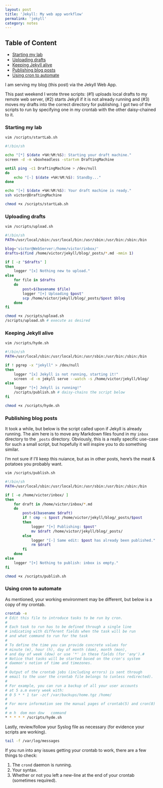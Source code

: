 ```yaml
---
layout: post
title: 'Jekyll: My web app workflow'
permalink: 'jekyll'
category: notes
---
```


## Table of Content
* [Starting my lab](#starting-my-lab)
* [Uploading drafts](#uploading-drafts)
* [Keeping Jekyll alive](#keeping-jekyll-alive)
* [Publishing blog posts](#publishing-blog-posts)
* [Using cron to automate](#using-cron-to-automate)

I am serving my blog (this post) via the Jekyll Web App.

This past weekend I wrote three scripts: (#1) uploads local drafts to my remote web server, (#2) starts Jekyll if it is not already running and (#3) moves my drafts into the correct directory for publishing. I got two of the scripts to run by specifying one in my crontab with the other daisy-chained to it.

### Starting my lab
```bash
vim /scripts/startLab.sh
```
```bash
#!/bin/sh

echo "[*] $(date +%H:%M:%S): Starting your draft machine."
screen -d -m vboxheadless -startvm DraftingMachine

until ping -c1 DraftingMachine > /dev/null
do 
	echo "[-] $(date +%H:%M:%S): Standby..."
done

echo "[+] $(date +%H:%M:%S): Your draft machine is ready."
ssh victor@DraftingMachine
```
```bash
chmod +x /scripts/startLab.sh
```
### Uploading drafts
```bash
vim /scripts/upload.sh
```
```bash
#!/bin/sh
PATH=/usr/local/sbin:/usr/local/bin:/usr/sbin:/usr/bin:/sbin:/bin

blog='victor@WebServer:/home/victor/inbox/'
drafts=$(find /home/victor/jekyll/blog/_posts/*.md -mmin 1)

if [ -z "$drafts" ]
then 
	logger "[x] Nothing new to upload."
else 
	for file in $drafts
	do
		post=$(basename $file)
		logger "[+] Uploading $post"
		scp /home/victor/jekyll/blog/_posts/$post $blog
	done
fi
```
```bash
chmod +x /scripts/upload.sh
/scripts/upload.sh # execute as desired
```
### Keeping Jekyll alive
```bash
vim /scripts/hyde.sh
```
```bash
#!/bin/sh
PATH=/usr/local/sbin:/usr/local/bin:/usr/sbin:/usr/bin:/sbin:/bin

if ! pgrep -x "jekyll" > /dev/null
then
	logger "[x] Jekyll is not running, starting it!"
	screen -d -m jekyll serve --watch -s /home/victor/jekyll/blog/
else
	logger "[+] Jekyll is running!"
	/scripts/publish.sh	# daisy-chains the script below
fi
```
```bash
chmod +x /scripts/hyde.sh
```
### Publishing blog posts

It took a while, but below is the script called upon if Jekyll is already running. The aim here is to move any Markdown files found in my `inbox` directory to the `_posts` directory. Obviously, this is a really specific use-case for such a small script, but hopefully it will inspire you to do something similar.

I’m not sure if I’ll keep this nuiance, but as in other posts, here’s the meat & potatoes you probably want.
```bash
vim /scripts/publish.sh
```
```bash
#!/bin/sh
PATH=/usr/local/sbin:/usr/local/bin:/usr/sbin:/usr/bin:/sbin:/bin

if [ -e /home/victor/inbox/ ]
then
	for draft in /home/victor/inbox/*.md
	do
		post=$(basename $draft)
		if ! cmp -s $post /home/victor/jekyll/blog/_posts/$post
		then
			logger "[+] Publishing: $post"
			mv $draft /home/victor/jekyll/blog/_posts/
		else 
			logger "[-] Same edit: $post has already been published."
			rm $draft
		fi
	done
else
	logger "[+] Nothing to publish: inbox is empty."
fi
```
```bash
chmod +x /scripts/publish.sh
```
### Using cron to automate
As mentioned, your working environment may be different, but below is a copy of my crontab.
```bash
crontab -e
# Edit this file to introduce tasks to be run by cron.
# 
# Each task to run has to be defined through a single line
# indicating with different fields when the task will be run
# and what command to run for the task
# 
# To define the time you can provide concrete values for
# minute (m), hour (h), day of month (dom), month (mon),
# and day of week (dow) or use '*' in these fields (for 'any').# 
# Notice that tasks will be started based on the cron's system
# daemon's notion of time and timezones.
# 
# Output of the crontab jobs (including errors) is sent through
# email to the user the crontab file belongs to (unless redirected).
# 
# For example, you can run a backup of all your user accounts
# at 5 a.m every week with:
# 0 5 * * 1 tar -zcf /var/backups/home.tgz /home/
# 
# For more information see the manual pages of crontab(5) and cron(8)
# 
# m h  dom mon dow   command
* * * * * /scripts/hyde.sh
```

Lastly, review/follow your Syslog file as necessary (for evidence your scripts are working).
```bash
tail -f /var/log/messages
```
If you run into any issues getting your crontab to work, there are a few things to check:
1. The `crond` daemon is running.
2. Your syntax.
3. Whether or not you left a new-line at the end of your crontab (sometimes required).
